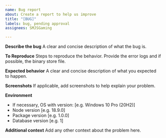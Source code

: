 ```yaml
---
name: Bug report
about: Create a report to help us improve
title: "[BUG]"
labels: bug, pending approval
assignees: SMJSGaming

---
```


**Describe the bug**
A clear and concise description of what the bug is.

**To Reproduce**
Steps to reproduce the behavior. Provide the error logs and if possible, the binary store file.

**Expected behavior**
A clear and concise description of what you expected to happen.

**Screenshots**
If applicable, add screenshots to help explain your problem.

**Environment**
 - If necessary, OS with version: [e.g. Windows 10 Pro (20H2)]
 - Node version [e.g. 18.9.0]
 - Package version [e.g. 1.0.0]
- Database version [e.g. 1]

**Additional context**
Add any other context about the problem here.
